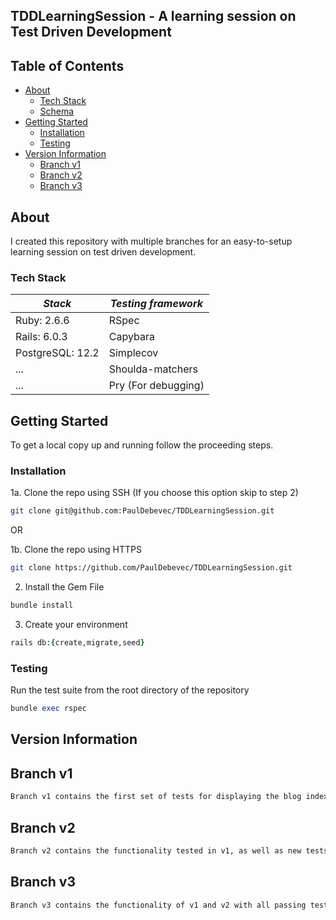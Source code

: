 ## TDDLearningSession - A learning session on Test Driven Development

## Table of Contents

* [About](#about)
  * [Tech Stack](#tech-stack)
  * [Schema](#schema)
* [Getting Started](#getting-started)
  * [Installation](#installation)
  * [Testing](#testing)
* [Version Information](#version-information)
  * [Branch v1](#branch-v1)
  * [Branch v2](#branch-v2)
  * [Branch v3](#branch-v3)

## About

I created this repository with multiple branches for an easy-to-setup learning session on test driven development.

### Tech Stack

***Stack*** | ***Testing framework***
------------ | -------------
Ruby: 2.6.6| RSpec
Rails: 6.0.3 | Capybara
PostgreSQL: 12.2 | Simplecov
... | Shoulda-matchers
... | Pry (For debugging)


## Getting Started

To get a local copy up and running follow the proceeding steps.

### Installation

1a. Clone the repo using SSH (If you choose this option skip to step 2)
```sh
git clone git@github.com:PaulDebevec/TDDLearningSession.git
```
OR

1b. Clone the repo using HTTPS
```sh
git clone https://github.com/PaulDebevec/TDDLearningSession.git
```
2. Install the Gem File
```ruby
bundle install
```
3. Create your environment
```ruby
rails db:{create,migrate,seed}
```

### Testing

Run the test suite from the root directory of the repository

```ruby
bundle exec rspec
```

## Version Information

## Branch v1
```sh
Branch v1 contains the first set of tests for displaying the blog index page
```

## Branch v2
```sh
Branch v2 contains the functionality tested in v1, as well as new tests to implement blog_posts, and the one to many relationship between blogs and blog_posts
```

## Branch v3
```sh
Branch v3 contains the functionality of v1 and v2 with all passing tests.
```
